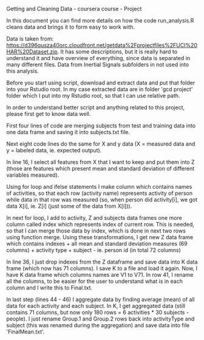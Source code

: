 Getting and Cleaning Data - coursera course - Project

In this document you can find more details on how the code run_analysis.R cleans data and brings it to form easy to work with.

Data is taken from: https://d396qusza40orc.cloudfront.net/getdata%2Fprojectfiles%2FUCI%20HAR%20Dataset.zip. It has some descriptions, but it is really hard to understand it and have overview of everything, since data is separated in many different files. Data from Inertial Signals subfolders in not used into this analysis.

Before you start using script, download and extract data and put that folder into your Rstudio root. In my case extracted data are in folder 'gcd project' folder which I put into my Rstudio root, so that I can use relative path.

In order to understand better script and anything related to this project, please first get to know data well.

First four lines of code are merging subjects from test and training data into one data frame and saving it into subjects.txt file.

Next eight code lines do the same for X and y data (X = measured data and y = labeled data, ie. expected output).

In line 16, I select all features from X that I want to keep and put them into Z (those are features which present mean and standard deviation of different variables measured).

Using for loop and ifelse statements I make column which contains names of activities, so that each row (activity name) represents activity of person while data in that row was measured (so, when person did activity[i], we got data X[i], ie. Z[i] (just some of the data from X[i])).

In next for loop, I add to activity, Z and subjects data frames one more column called index which represents index of current row. This is needed, so that I can merge those data by index, which is done in next two rows using function merge. Using these transformations, I get new Z data frame which contains indexes + all mean and standard deviation measures (69 columns) + activity type + subject - ie. person id (in total 72 columns)

In line 36, I just drop indexes from the Z dataframe and save data into K data frame (which now has 71 columns). I save K to a file and load it again. Now, I have K data frame which columns names are V1 to V71. In row 41, I rename all the columns, to be easier for the user to understand what is in each column and I write this to Final.txt.

In last step (lines 44 - 46) I aggregate data by finding average (mean) of all data for each activity and each subject. In K, I get aggregated data (still contains 71 columns, but now only 180 rows = 6 activities * 30 subjects - people). I just rename Group.1 and Group.2 rows back into activityType and subject (this was renamed during the aggregation) and save data into file 'FinalMean.txt'.